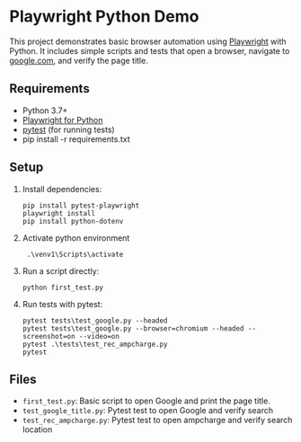 # Playwright Python Demo

This project demonstrates basic browser automation using [Playwright](https://playwright.dev/python/) with Python. It includes simple scripts and tests that open a browser, navigate to [google.com](https://www.google.com), and verify the page title.

## Requirements

- Python 3.7+
- [Playwright for Python](https://playwright.dev/python/)
- [pytest](https://docs.pytest.org/en/stable/) (for running tests)
- pip install -r requirements.txt

## Setup

1. Install dependencies:
    ```
    pip install pytest-playwright
    playwright install
    pip install python-dotenv
    ```
2. Activate python environment
    ```
     .\venv1\Scripts\activate 
     ```
3. Run a script directly:
    ```
    python first_test.py
    ```

3. Run tests with pytest:
    ```
    pytest tests\test_google.py --headed
    pytest tests\test_google.py --browser=chromium --headed --screenshot=on --video=on
    pytest .\tests\test_rec_ampcharge.py
    pytest
    ```

## Files

- `first_test.py`: Basic script to open Google and print the page title.
- `test_google_title.py`: Pytest test to open Google and verify search
- `test_rec_ampcharge.py`: Pytest test to open ampcharge and verify search location 